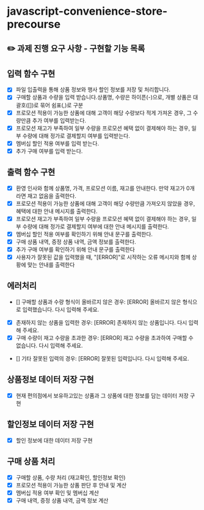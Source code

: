 # javascript-convenience-store-precourse

## ✏️ 과제 진행 요구 사항 - 구현할 기능 목록

## 입력 함수 구현

- [x] 파일 입출력을 통해 상품 정보와 행사 할인 정보를 저장 및 처리합니다.
- [x] 구매할 상품과 수량을 입력 받습니다.상품명, 수량은 하이픈(-)으로, 개별 상품은 대괄호([])로 묶어 쉼표(,)로 구분
- [x] 프로모션 적용이 가능한 상품에 대해 고객이 해당 수량보다 적게 가져온 경우, 그 수량만큼 추가 여부를 입력받는다.
- [x] 프로모션 재고가 부족하여 일부 수량을 프로모션 혜택 없이 결제해야 하는 경우, 일부 수량에 대해 정가로 결제할지 여부를 입력받는다.
- [x] 멤버십 할인 적용 여부를 입력 받는다.
- [x] 추가 구매 여부를 입력 받는다.

## 출력 함수 구현

- [x] 환영 인사와 함께 상품명, 가격, 프로모션 이름, 재고를 안내한다. 만약 재고가 0개라면 재고 없음을 출력한다.
- [x] 프로모션 적용이 가능한 상품에 대해 고객이 해당 수량만큼 가져오지 않았을 경우, 혜택에 대한 안내 메시지를 출력한다.
- [x] 프로모션 재고가 부족하여 일부 수량을 프로모션 혜택 없이 결제해야 하는 경우, 일부 수량에 대해 정가로 결제할지 여부에 대한 안내 메시지를 출력한다.
- [x] 멤버십 할인 적용 여부를 확인하기 위해 안내 문구를 출력한다.
- [x] 구매 상품 내역, 증정 상품 내역, 금액 정보를 출력한다.
- [x] 추가 구매 여부를 확인하기 위해 안내 문구를 출력한다
- [x] 사용자가 잘못된 값을 입력했을 때, "[ERROR]"로 시작하는 오류 메시지와 함께 상황에 맞는 안내를 출력한다

## 에러처리

- [] 구매할 상품과 수량 형식이 올바르지 않은 경우: [ERROR] 올바르지 않은 형식으로 입력했습니다. 다시 입력해 주세요.
- [x] 존재하지 않는 상품을 입력한 경우: [ERROR] 존재하지 않는 상품입니다. 다시 입력해 주세요.
- [x] 구매 수량이 재고 수량을 초과한 경우: [ERROR] 재고 수량을 초과하여 구매할 수 없습니다. 다시 입력해 주세요.
- [] 기타 잘못된 입력의 경우: [ERROR] 잘못된 입력입니다. 다시 입력해 주세요.

## 상품정보 데이터 저장 구현

- [x] 현재 편의점에서 보유하고있는 상품과 그 상품에 대한 정보를 담는 데이터 저장 구현

## 할인정보 데이터 저장 구현

- [x] 할인 정보에 대한 데이터 저장 구현

## 구매 상품 처리

- [x] 구매할 상품, 수량 처리 (재고확인, 할인정보 확인)
- [x] 프로모션 적용이 가능한 상품 판단 후 안내 및 계산
- [x] 멤버십 적용 여부 확인 및 멤버십 계산
- [x] 구매 내역, 증정 상품 내역, 금액 정보 계산
